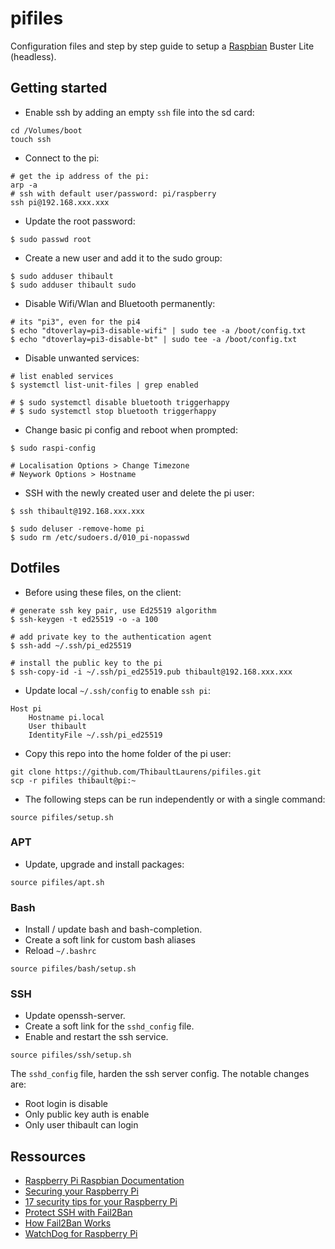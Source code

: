 # pifiles

Configuration files and step by step guide to setup a [Raspbian](https://www.raspberrypi.org/documentation/raspbian/) Buster Lite (headless).

## Getting started

- Enable ssh by adding an empty `ssh` file into the sd card:
```
cd /Volumes/boot
touch ssh
```

- Connect to the pi:
```
# get the ip address of the pi:
arp -a
# ssh with default user/password: pi/raspberry
ssh pi@192.168.xxx.xxx
```

- Update the root password:
```
$ sudo passwd root
```

- Create a new user and add it to the sudo group:
```
$ sudo adduser thibault
$ sudo adduser thibault sudo
```

- Disable Wifi/Wlan and Bluetooth permanently:
```
# its "pi3", even for the pi4
$ echo "dtoverlay=pi3-disable-wifi" | sudo tee -a /boot/config.txt
$ echo "dtoverlay=pi3-disable-bt" | sudo tee -a /boot/config.txt
```

- Disable unwanted services:
```
# list enabled services
$ systemctl list-unit-files | grep enabled

# $ sudo systemctl disable bluetooth triggerhappy
# $ sudo systemctl stop bluetooth triggerhappy
```

- Change basic pi config and reboot when prompted:
```
$ sudo raspi-config

# Localisation Options > Change Timezone
# Neywork Options > Hostname
```

- SSH with the newly created user and delete the pi user:
```
$ ssh thibault@192.168.xxx.xxx

$ sudo deluser -remove-home pi
$ sudo rm /etc/sudoers.d/010_pi-nopasswd
```

## Dotfiles

- Before using these files, on the client:
```
# generate ssh key pair, use Ed25519 algorithm
$ ssh-keygen -t ed25519 -o -a 100

# add private key to the authentication agent
$ ssh-add ~/.ssh/pi_ed25519

# install the public key to the pi
$ ssh-copy-id -i ~/.ssh/pi_ed25519.pub thibault@192.168.xxx.xxx
```

- Update local `~/.ssh/config` to enable `ssh pi`:
```
Host pi
    Hostname pi.local
    User thibault
    IdentityFile ~/.ssh/pi_ed25519
```

- Copy this repo into the home folder of the pi user:
```
git clone https://github.com/ThibaultLaurens/pifiles.git
scp -r pifiles thibault@pi:~
```

- The following steps can be run independently or with a single command:
```
source pifiles/setup.sh
```

### APT

- Update, upgrade and install packages:
```
source pifiles/apt.sh
```

### Bash

- Install / update bash and bash-completion.
- Create a soft link for custom bash aliases
- Reload `~/.bashrc`
```
source pifiles/bash/setup.sh
```

### SSH

- Update openssh-server.
- Create a soft link for the `sshd_config` file.
- Enable and restart the ssh service.
```
source pifiles/ssh/setup.sh
```

The `sshd_config` file, harden the ssh server config. The notable changes are:
- Root login is disable
- Only public key auth is enable
- Only user thibault can login

## Ressources

- [Raspberry Pi Raspbian Documentation](https://www.raspberrypi.org/documentation/raspbian/)
- [Securing your Raspberry Pi](https://www.raspberrypi.org/documentation/configuration/security.md)
- [17 security tips for your Raspberry Pi](https://raspberrytips.com/security-tips-raspberry-pi)
- [Protect SSH with Fail2Ban](https://www.digitalocean.com/community/tutorials/how-to-protect-ssh-with-fail2ban-on-ubuntu-14-04#conclusion)
- [How Fail2Ban Works](https://www.digitalocean.com/community/tutorials/how-fail2ban-works-to-protect-services-on-a-linux-server)
- [WatchDog for Raspberry Pi](https://blog.kmp.or.at/watchdog-for-raspberry-pi/)
